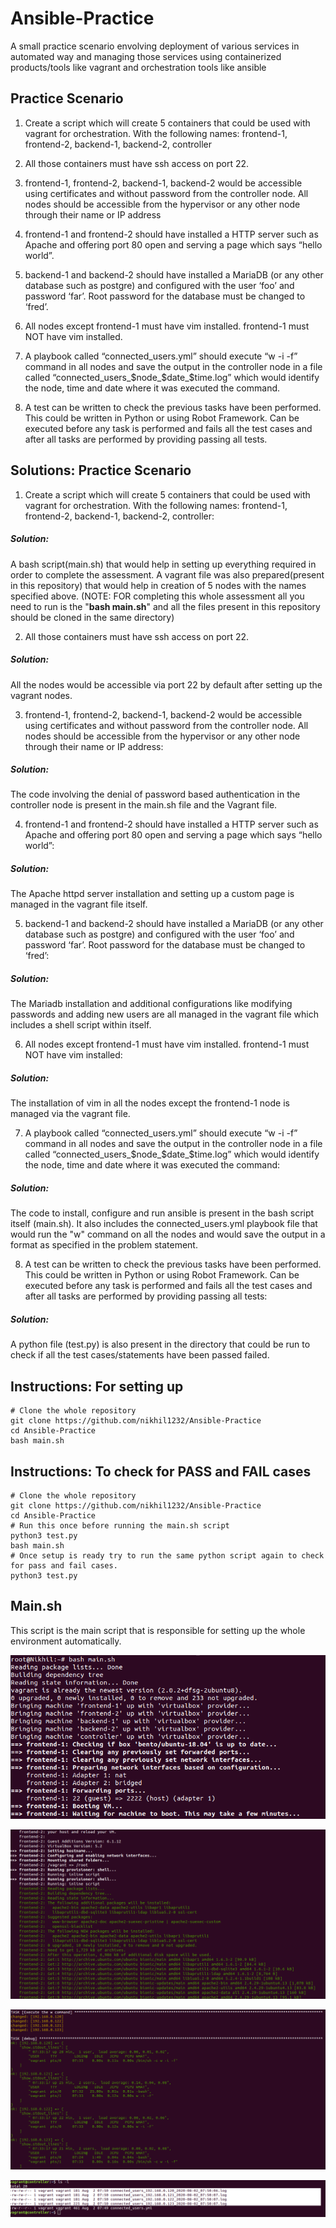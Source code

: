 # Ansible-Practice
A small practice scenario envolving deployment of various services in automated way and managing those services using containerized products/tools like vagrant and orchestration tools like ansible   

## Practice Scenario
1) Create a script which will create 5 containers that could be used with vagrant for orchestration. With the following names: frontend-1, frontend-2, backend-1, backend-2, controller

2) All those containers must have ssh access on port 22.

3) frontend-1, frontend-2, backend-1, backend-2 would be accessible using certificates and without password from the controller node. All nodes should be accessible from the hypervisor or any other node through their name or IP address
 
4) frontend-1 and frontend-2 should have installed a HTTP server such as Apache and offering port 80 open and serving a page which says “hello world”.

5) backend-1 and backend-2 should have installed a MariaDB (or any other database such as postgre) and configured with the user ‘foo’ and password ‘far’. Root password for the database must be changed to ‘fred’.

6) All nodes except frontend-1 must have vim installed. frontend-1 must NOT have vim installed.
        
7) A playbook called “connected_users.yml” should execute “w -i -f” command in all nodes and save the output in the controller node in a file called “connected_users_$node_$date_$time.log” which would identify the node, time and date where it was executed the command.

8) A test can be written to check the previous tasks have been performed. This could be written in Python or using Robot Framework. Can be executed before any task is performed and fails all the test cases and after all tasks are performed by providing passing all tests.


## Solutions: Practice Scenario
1) Create a script which will create 5 containers that could be used with vagrant for orchestration. With the following names: frontend-1, frontend-2, backend-1, backend-2, controller: 
##### Solution:
A bash script(main.sh) that would help in setting up everything required in order to complete the assessment. A vagrant file was also prepared(present in this repository) that would help in creation of 5 nodes with the names specified above. (NOTE: FOR completing this whole assessment all you need to run is the "**bash main.sh**" and all the files present in this repository should be cloned in the same directory)

2) All those containers must have ssh access on port 22. 
##### Solution:
 All the nodes would be accessible via port 22 by default after setting up the vagrant nodes.

3) frontend-1, frontend-2, backend-1, backend-2 would be accessible using certificates and without password from the controller node. All nodes should be accessible from the hypervisor or any other node through their name or IP address: 
##### Solution:
The code involving the denial of password based authentication in the controller node is present in the main.sh file and the Vagrant file.
 
4) frontend-1 and frontend-2 should have installed a HTTP server such as Apache and offering port 80 open and serving a page which says “hello world”: 
##### Solution:
The Apache httpd server installation and setting up a custom page is managed in the vagrant file itself.
        
5) backend-1 and backend-2 should have installed a MariaDB (or any other database such as postgre) and configured with the user ‘foo’ and password ‘far’. Root password for the database must be changed to ‘fred’:
##### Solution:
The Mariadb installation and additional configurations like modifying passwords and adding new users are all managed in the vagrant file which includes a shell script within itself.

6) All nodes except frontend-1 must have vim installed. frontend-1 must NOT have vim installed:
##### Solution:
The installation of vim in all the nodes except the frontend-1 node is managed via the vagrant file.

7) A playbook called “connected_users.yml” should execute “w -i -f” command in all nodes and save the output in the controller node in a file called “connected_users_$node_$date_$time.log” which would identify the node, time and date where it was executed the command:
##### Solution:
The code to install, configure and run ansible is present in the bash script itself (main.sh). It also includes the connected_users.yml playbook file that would run the "w" command on all the nodes and would save the output in a format as specified in the problem statement.

8) A test can be written to check the previous tasks have been performed. This could be written in Python or using Robot Framework. Can be executed before any task is performed and fails all the test cases and after all tasks are performed by providing passing all tests:
##### Solution:
A python file (test.py) is also present in the directory that could be run to check if all the test cases/statements have been passed failed. 


## Instructions: For setting up
```shell
# Clone the whole repository
git clone https://github.com/nikhil1232/Ansible-Practice
cd Ansible-Practice
bash main.sh
```

## Instructions: To check for PASS and FAIL cases
```shell
# Clone the whole repository
git clone https://github.com/nikhil1232/Ansible-Practice
cd Ansible-Practice
# Run this once before running the main.sh script
python3 test.py
bash main.sh
# Once setup is ready try to run the same python script again to check for pass and fail cases.
python3 test.py
```

## Main.sh

This script is the main script that is responsible for setting up the whole environment automatically.

![Main.sh 1](https://raw.githubusercontent.com/nikhil1232/Ansible-Practice/master/Images/main1.png)

![Main.sh 2](https://raw.githubusercontent.com/nikhil1232/Ansible-Practice/master/Images/main2.png)

![Main.sh 3](https://raw.githubusercontent.com/nikhil1232/Ansible-Practice/master/Images/main3.png)

![Output 1](https://raw.githubusercontent.com/nikhil1232/Ansible-Practice/master/Images/output1.png)


